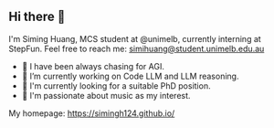 ## Hi there 👋

<!--
**glitterlight/glitterlight** is a ✨ _special_ ✨ repository because its `README.md` (this file) appears on your GitHub profile.

Here are some ideas to get you started:

- 🔭 I’m currently working on ...
- 🌱 I’m currently learning ...
- 👯 I’m looking to collaborate on ...
- 🤔 I’m looking for help with ...
- 💬 Ask me about ...
- 📫 How to reach me: ...
- 😄 Pronouns: ...
- ⚡ Fun fact: ...
-->

I'm Siming Huang, MCS student at @unimelb, currently interning at StepFun. Feel free to reach me: simihuang@student.unimelb.edu.au

- 🔭 I have been always chasing for AGI.
- 💼 I’m currently working on Code LLM and LLM reasoning.
- 🌱 I'm currently looking for a suitable PhD position.
- 🎵 I'm passionate about music as my interest.

My homepage: https://simingh124.github.io/

